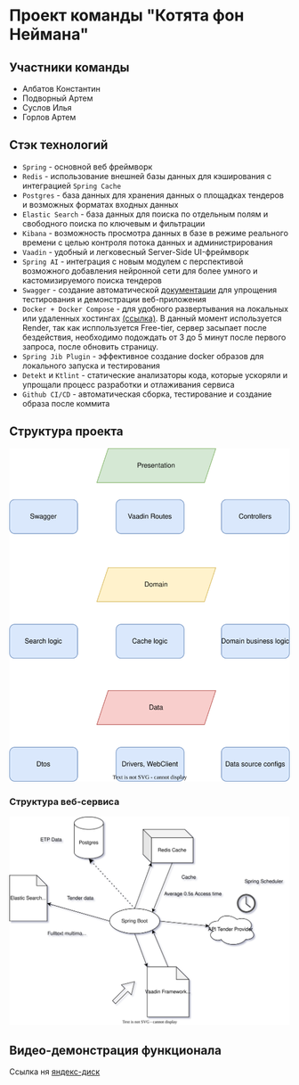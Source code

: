 # Проект команды "Котята фон Неймана"
## Участники команды
* Албатов Константин
* Подворный Артем
* Суслов Илья
* Горлов Артем

## Стэк технологий
* `Spring` - основной веб фреймворк
* `Redis` - использование внешней базы данных для кэширования с интеграцией `Spring Cache`
* `Postgres` - база данных для хранения данных о площадках тендеров и возможных форматах входных данных
* `Elastic Search` - база данных для поиска по отдельным полям и свободного поиска по ключевым и фильтрации
* `Kibana` - возможность просмотра данных в базе в режиме реального времени с целью контроля потока данных и администрирования 
* `Vaadin` - удобный и легковесный Server-Side UI-фреймворк
* `Spring AI` - интеграция с новым модулем с перспективой возможного добавления нейронной сети для более умного и кастомизируемого поиска тендеров
* `Swagger` - создание автоматической [документации](https://tenderhackathon.onrender.com/swagger-ui/index.html) для упрощения тестирования и демонстрации веб-приложения
* `Docker + Docker Compose` - для удобного развертывания на локальных или удаленных хостингах [(ссылка)](https://tenderhackathon.onrender.com). В данный момент используется Render, так как исппользуется Free-tier, сервер засыпает после бездействия, необходимо подождать от 3 до 5 минут после первого запроса, после обновить страницу.
* `Spring Jib Plugin` - эффективное создание docker образов для локального запуска и тестирования 
* `Detekt` и `Ktlint` - статические анализаторы кода, которые ускоряли и упрощали процесс разработки и отлаживания сервиса
* `Github CI/CD` - автоматическая сборка, тестирование и создание образа после коммита

## Структура проекта
![](https://github.com/AlbatovK/TenderHackathon/blob/dev/layers.drawio.svg?raw=true)
### Структура веб-сервиса
![](https://github.com/AlbatovK/TenderHackathon/blob/dev/svg_diagram.drawio.svg?raw=true)

## Видео-демонстрация функционала
Ссылка ня [яндекс-диск](https://disk.yandex.ru/i/DtkCDSyQWG4WMw)
